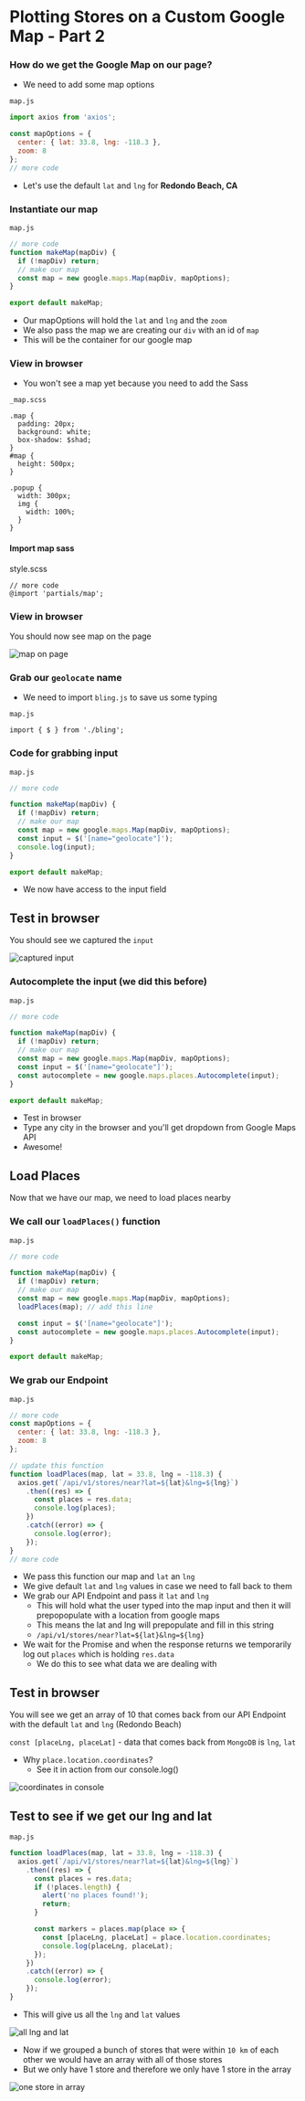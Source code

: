 # Plotting Stores on a Custom Google Map - Part 2
### How do we get the Google Map on our page?
* We need to add some map options

`map.js`

```js
import axios from 'axios';

const mapOptions = {
  center: { lat: 33.8, lng: -118.3 },
  zoom: 8
};
// more code
```

* Let's use the default `lat` and `lng` for **Redondo Beach, CA**

### Instantiate our map
`map.js`

```js
// more code
function makeMap(mapDiv) {
  if (!mapDiv) return;
  // make our map
  const map = new google.maps.Map(mapDiv, mapOptions);
}

export default makeMap;
```

* Our mapOptions will hold the `lat` and `lng` and the `zoom`
* We also pass the map we are creating our `div` with an id of `map`
* This will be the container for our google map

### View in browser
* You won't see a map yet because you need to add the Sass

`_map.scss`

```
.map {
  padding: 20px;
  background: white;
  box-shadow: $shad;
}
#map {
  height: 500px;
}

.popup {
  width: 300px;
  img {
    width: 100%;
  }
}
```

#### Import map sass
style.scss

```
// more code
@import 'partials/map';
```

### View in browser
You should now see map on the page

![map on page](https://i.imgur.com/VkhIuRn.png)

### Grab our `geolocate` name
* We need to import `bling.js` to save us some typing

`map.js`

`import { $ } from './bling';`

### Code for grabbing input
`map.js`

```js
// more code

function makeMap(mapDiv) {
  if (!mapDiv) return;
  // make our map
  const map = new google.maps.Map(mapDiv, mapOptions);
  const input = $('[name="geolocate"]');
  console.log(input);
}

export default makeMap;
```

* We now have access to the input field

## Test in browser
You should see we captured the `input`

![captured input](https://i.imgur.com/IOnjbff.png)

### Autocomplete the input (we did this before)
`map.js`

```js
// more code

function makeMap(mapDiv) {
  if (!mapDiv) return;
  // make our map
  const map = new google.maps.Map(mapDiv, mapOptions);
  const input = $('[name="geolocate"]');
  const autocomplete = new google.maps.places.Autocomplete(input);
}

export default makeMap;
```

* Test in browser
* Type any city in the browser and you'll get dropdown from Google Maps API
* Awesome!

## Load Places
Now that we have our map, we need to load places nearby

### We call our `loadPlaces()` function
`map.js`

```js
// more code

function makeMap(mapDiv) {
  if (!mapDiv) return;
  // make our map
  const map = new google.maps.Map(mapDiv, mapOptions);
  loadPlaces(map); // add this line

  const input = $('[name="geolocate"]');
  const autocomplete = new google.maps.places.Autocomplete(input);
}

export default makeMap;
```

### We grab our Endpoint
`map.js`

```js
// more code
const mapOptions = {
  center: { lat: 33.8, lng: -118.3 },
  zoom: 8
};

// update this function
function loadPlaces(map, lat = 33.8, lng = -118.3) {
  axios.get(`/api/v1/stores/near?lat=${lat}&lng=${lng}`)
    .then((res) => {
      const places = res.data;
      console.log(places);
    })
    .catch((error) => {
      console.log(error);
    });
}
// more code
```

* We pass this function our map and `lat` an `lng`
* We give default `lat` and `lng` values in case we need to fall back to them
* We grab our API Endpoint and pass it `lat` and `lng`
  - This will hold what the user typed into the map input and then it will prepopopulate with a location from google maps
  - This means the lat and lng will prepopulate and fill in this string
  - `/api/v1/stores/near?lat=${lat}&lng=${lng}`
* We wait for the Promise and when the response returns we temporarily log out `places` which is holding `res.data`
  - We do this to see what data we are dealing with

## Test in browser
You will see we get an array of 10 that comes back from our API Endpoint with the default `lat` and `lng` (Redondo Beach)

`const [placeLng, placeLat]` - data that comes back from `MongoDB` is `lng`, `lat`

* Why `place.location.coordinates`?
  - See it in action from our console.log()

![coordinates in console](https://i.imgur.com/lFCJ3hl.png)

## Test to see if we get our lng and lat
`map.js`

```js
function loadPlaces(map, lat = 33.8, lng = -118.3) {
  axios.get(`/api/v1/stores/near?lat=${lat}&lng=${lng}`)
    .then((res) => {
      const places = res.data;
      if (!places.length) {
        alert('no places found!');
        return;
      }

      const markers = places.map(place => {
        const [placeLng, placeLat] = place.location.coordinates;
        console.log(placeLng, placeLat);
      });
    })
    .catch((error) => {
      console.log(error);
    });
}
```

* This will give us all the `lng` and `lat` values

![all lng and lat](https://i.imgur.com/L64KU7f.png)

* Now if we grouped a bunch of stores that were within `10 km` of each other we would have an array with all of those stores
* But we only have 1 store and therefore we only have 1 store in the array

![one store in array](https://i.imgur.com/qjoT0kq.png)
